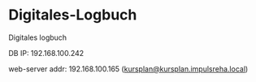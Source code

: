 # Digitales-Logbuch
Digitales logbuch



DB IP: 192.168.100.242


web-server
addr: 192.168.100.165 (kursplan@kursplan.impulsreha.local)
